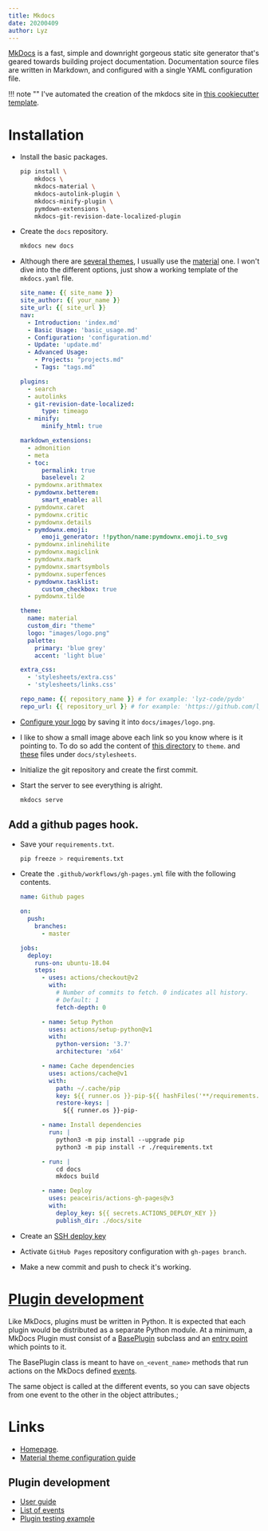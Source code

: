 ```yaml
---
title: Mkdocs
date: 20200409
author: Lyz
---
```


[MkDocs](https://www.mkdocs.org/) is a fast, simple and downright gorgeous
static site generator that's geared towards building project documentation.
Documentation source files are written in Markdown, and configured with a single
YAML configuration file.

!!! note ""
    I've automated the creation of the mkdocs site in [this cookiecutter
    template](https://github.com/lyz-code/cookiecutter-python-project).

# Installation

* Install the basic packages.

    ```bash
    pip install \
        mkdocs \
        mkdocs-material \
        mkdocs-autolink-plugin \
        mkdocs-minify-plugin \
        pymdown-extensions \
        mkdocs-git-revision-date-localized-plugin
    ```

* Create the `docs` repository.

    ```bash
    mkdocs new docs
    ```

* Although there are [several
    themes](https://www.mkdocs.org/user-guide/styling-your-docs/), I usually use
    the [material](https://squidfunk.github.io/mkdocs-material) one. I won't
    dive into the different options, just show a working template of the
    `mkdocs.yaml` file.

    ```yaml
    site_name: {{ site_name }}
    site_author: {{ your_name }}
    site_url: {{ site_url }}
    nav:
      - Introduction: 'index.md'
      - Basic Usage: 'basic_usage.md'
      - Configuration: 'configuration.md'
      - Update: 'update.md'
      - Advanced Usage:
        - Projects: "projects.md"
        - Tags: "tags.md"

    plugins:
      - search
      - autolinks
      - git-revision-date-localized:
          type: timeago
      - minify:
          minify_html: true

    markdown_extensions:
      - admonition
      - meta
      - toc:
          permalink: true
          baselevel: 2
      - pymdownx.arithmatex
      - pymdownx.betterem:
          smart_enable: all
      - pymdownx.caret
      - pymdownx.critic
      - pymdownx.details
      - pymdownx.emoji:
          emoji_generator: !!python/name:pymdownx.emoji.to_svg
      - pymdownx.inlinehilite
      - pymdownx.magiclink
      - pymdownx.mark
      - pymdownx.smartsymbols
      - pymdownx.superfences
      - pymdownx.tasklist:
          custom_checkbox: true
      - pymdownx.tilde

    theme:
      name: material
      custom_dir: "theme"
      logo: "images/logo.png"
      palette:
        primary: 'blue grey'
        accent: 'light blue'

    extra_css:
      - 'stylesheets/extra.css'
      - 'stylesheets/links.css'

    repo_name: {{ repository_name }} # for example: 'lyz-code/pydo'
    repo_url: {{ repository_url }} # for example: 'https://github.com/lyz-code/pydo'
    ```

* [Configure your
    logo](https://squidfunk.github.io/mkdocs-material/getting-started/#logo) by
    saving it into `docs/images/logo.png`.

* I like to show a small image above each link so you know where is it pointing
    to. To do so add the content of [this
    directory](https://github.com/lyz-code/pydo/tree/master/docs/theme) to
    `theme`. and
    [these](https://github.com/lyz-code/pydo/tree/master/docs/docs/stylesheets)
    files under `docs/stylesheets`.
* Initialize the git repository and create the first commit.
* Start the server to see everything is alright.

    ```bash
    mkdocs serve
    ```

## Add a github pages hook.

* Save your `requirements.txt`.

    ```bash
    pip freeze > requirements.txt
    ```

* Create the `.github/workflows/gh-pages.yml` file with the following contents.

    ```yaml
    name: Github pages

    on:
      push:
        branches:
          - master

    jobs:
      deploy:
        runs-on: ubuntu-18.04
        steps:
          - uses: actions/checkout@v2
            with:
              # Number of commits to fetch. 0 indicates all history.
              # Default: 1
              fetch-depth: 0

          - name: Setup Python
            uses: actions/setup-python@v1
            with:
              python-version: '3.7'
              architecture: 'x64'

          - name: Cache dependencies
            uses: actions/cache@v1
            with:
              path: ~/.cache/pip
              key: ${{ runner.os }}-pip-${{ hashFiles('**/requirements.txt') }}
              restore-keys: |
                ${{ runner.os }}-pip-

          - name: Install dependencies
            run: |
              python3 -m pip install --upgrade pip
              python3 -m pip install -r ./requirements.txt

          - run: |
              cd docs
              mkdocs build

          - name: Deploy
            uses: peaceiris/actions-gh-pages@v3
            with:
              deploy_key: ${{ secrets.ACTIONS_DEPLOY_KEY }}
              publish_dir: ./docs/site
    ```

* Create an [SSH deploy key](https://github.com/peaceiris/actions-gh-pages#%EF%B8%8F-create-ssh-deploy-key)
* Activate `GitHub Pages` repository configuration with `gh-pages branch`.
* Make a new commit and push to check it's working.

# [Plugin development](https://www.mkdocs.org/user-guide/plugins/)

Like MkDocs, plugins must be written in Python. It is expected that
each plugin would be distributed as a separate Python module. At a minimum,
a MkDocs Plugin must consist of
a [BasePlugin](https://www.mkdocs.org/user-guide/plugins/#baseplugin) subclass
and an [entry point](https://www.mkdocs.org/user-guide/plugins/#entry-point) which
points to it.

The BasePlugin class is meant to have `on_<event_name>` methods that run actions
on the MkDocs defined
[events](https://www.mkdocs.org/user-guide/plugins/#events).

The same object is called at the different events, so you can save objects from
one event to the other in the object attributes.;

# Links

* [Homepage](https://www.mkdocs.org/).
* [Material theme configuration guide](https://squidfunk.github.io/mkdocs-material/getting-started/)

## Plugin development

* [User guide](https://www.mkdocs.org/user-guide/plugins/)
* [List of events](https://www.mkdocs.org/user-guide/plugins/#events)
* [Plugin testing
    example](https://github.com/andyoakley/mkdocs-blog/tree/master/tests)
